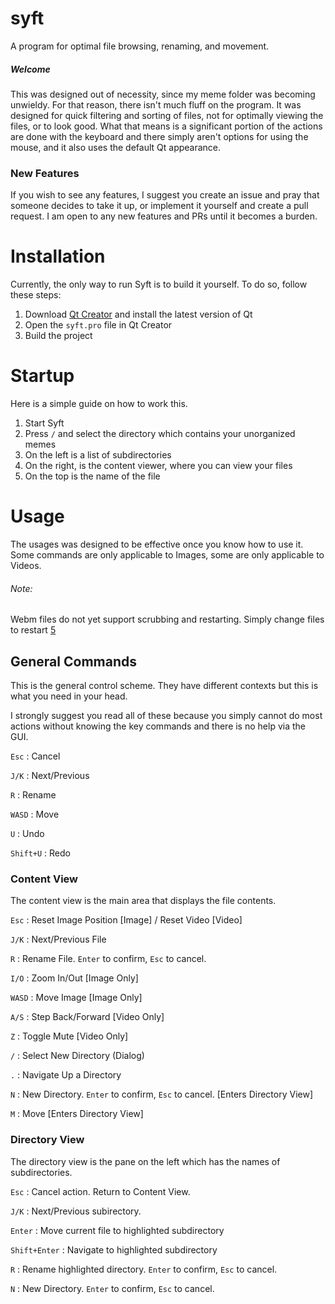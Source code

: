 # syft
A program for optimal file browsing, renaming, and movement.

##### Welcome
This was designed out of necessity, since my meme folder was becoming unwieldy. For that reason, there isn't much fluff on the program.
It was designed for quick filtering and sorting of files, not for optimally viewing the files, or to look good.
What that means is a significant portion of the actions are done with the keyboard and there simply aren't options for using the mouse, and it also uses the default Qt appearance.

### New Features
If you wish to see any features, I suggest you create an issue and pray that someone decides to take it up, or implement it yourself and create a pull request.
I am open to any new features and PRs until it becomes a burden.

# Installation

Currently, the only way to run Syft is to build it yourself.
To do so, follow these steps:

1) Download [Qt Creator](https://www.qt.io/product/development-tools) and install the latest version of Qt
2) Open the `syft.pro` file in Qt Creator
3) Build the project

# Startup

Here is a simple guide on how to work this.
1) Start Syft
2) Press `/` and select the directory which contains your unorganized memes
3) On the left is a list of subdirectories
4) On the right, is the content viewer, where you can view your files
5) On the top is the name of the file

# Usage

The usages was designed to be effective once you know how to use it. Some commands are only applicable to Images, some are only applicable to Videos.

###### Note:
Webm files do not yet support scrubbing and restarting. Simply change files to restart [5](https://github.com/syftking/syft/issues/5)

## General Commands

This is the general control scheme. They have different contexts but this is what you need in your head.

I strongly suggest you read all of these because you simply cannot do most actions without knowing the key commands and there is no help via the GUI.

`Esc` : Cancel

`J/K` : Next/Previous 

`R` : Rename

`WASD` : Move

`U` : Undo

`Shift+U` : Redo

### Content View

The content view is the main area that displays the file contents.

`Esc` : Reset Image Position [Image] / Reset Video [Video]

`J/K` : Next/Previous File

`R` : Rename File. `Enter` to confirm, `Esc` to cancel.

`I/O` : Zoom In/Out [Image Only]

`WASD` : Move Image [Image Only]

`A/S` : Step Back/Forward [Video Only]

`Z` : Toggle Mute [Video Only]

`/` : Select New Directory (Dialog)

`.` : Navigate Up a Directory

`N` : New Directory. `Enter` to confirm, `Esc` to cancel. [Enters Directory View]

`M` : Move [Enters Directory View]

### Directory View

The directory view is the pane on the left which has the names of subdirectories.

`Esc` : Cancel action. Return to Content View.

`J/K` : Next/Previous subirectory.

`Enter` : Move current file to highlighted subdirectory

`Shift+Enter` : Navigate to highlighted subdirectory

`R` : Rename highlighted directory. `Enter` to confirm, `Esc` to cancel.

`N` : New Directory. `Enter` to confirm, `Esc` to cancel.


